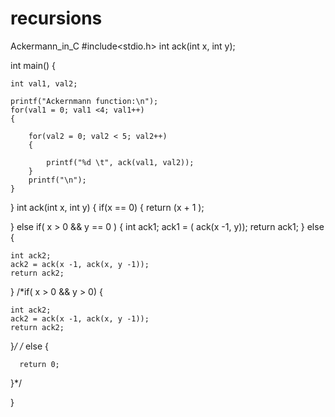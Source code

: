 # recursions
Ackermann_in_C
#include<stdio.h>
int ack(int x, int y);

int main()
{

    int val1, val2;

    printf("Ackernmann function:\n");
    for(val1 = 0; val1 <4; val1++)
    {

        for(val2 = 0; val2 < 5; val2++)
        {

            printf("%d \t", ack(val1, val2));
        }
        printf("\n");
    }
}
int ack(int x, int y)
{
  if(x == 0)
  {
      return (x + 1 );

  }
  else if( x > 0 && y == 0 )
  {
      int ack1;
      ack1 = ( ack(x -1, y));
    return ack1;
  }
  else
  {

    int ack2;
    ack2 = ack(x -1, ack(x, y -1));
    return ack2;
  }
    /*if( x > 0 && y > 0)
  {

    int ack2;
    ack2 = ack(x -1, ack(x, y -1));
    return ack2;
  }*/
 /* else
  {

      return 0;
  }*/

}
